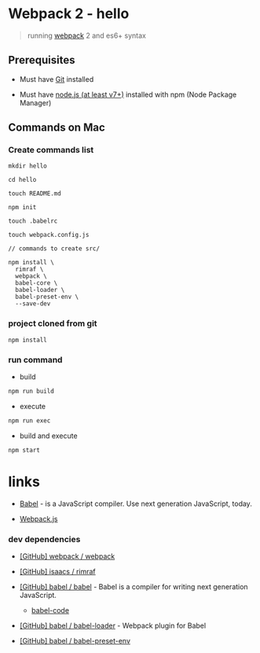 # Webpack 2 - hello

> running [webpack](https://webpack.js.org/) 2 and es6+ syntax

## Prerequisites

* Must have [Git](http://git-scm.com/) installed

* Must have [node.js (at least v7+)](http://nodejs.org/) installed with npm (Node Package Manager)


## Commands on Mac

### Create commands list

```
mkdir hello

cd hello

touch README.md

npm init

touch .babelrc

touch webpack.config.js

// commands to create src/

npm install \
  rimraf \
  webpack \
  babel-core \
  babel-loader \
  babel-preset-env \
  --save-dev

```

### project cloned from git

```
npm install
```

### run command

* build

```bash
npm run build
```

* execute

```bash
npm run exec
```

* build and execute

```bash
npm start
```

# links

* [Babel](https://babeljs.io/) - is a JavaScript compiler. Use next generation JavaScript, today.

* [Webpack.js](https://webpack.js.org/)

### dev dependencies

* [[GitHub] webpack / webpack](https://github.com/webpack/webpack)

* [[GitHub] isaacs / rimraf](https://github.com/isaacs/rimraf)

* [[GitHub] babel / babel](https://github.com/babel/babel) - Babel is a compiler for writing next generation JavaScript.

  * [babel-code](https://github.com/babel/babel/tree/master/packages/babel-core)

* [[GitHub] babel / babel-loader](https://github.com/babel/babel-loader) - Webpack plugin for Babel

* [[GitHub] babel / babel-preset-env](https://github.com/babel/babel-preset-env)
